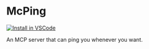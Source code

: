 # McPing

[![Install in VSCode](https://img.shields.io/badge/Install%20in-VSCode-blue?style=for-the-badge&logo=visualstudiocode)](vscode:mcp/install?%7B%22name%22%3A%22mcping%22%2C%22repository%22%3A%7B%22type%22%3A%22git%22%2C%22url%22%3A%22https%3A//github.com/spcoder/McPing.git%22%7D%2C%22command%22%3A%22deno%22%2C%22args%22%3A%5B%22run%22%2C%22--allow-run%22%2C%22--allow-read%22%2C%22main.ts%22%5D%7D)

An MCP server that can ping you whenever you want.
